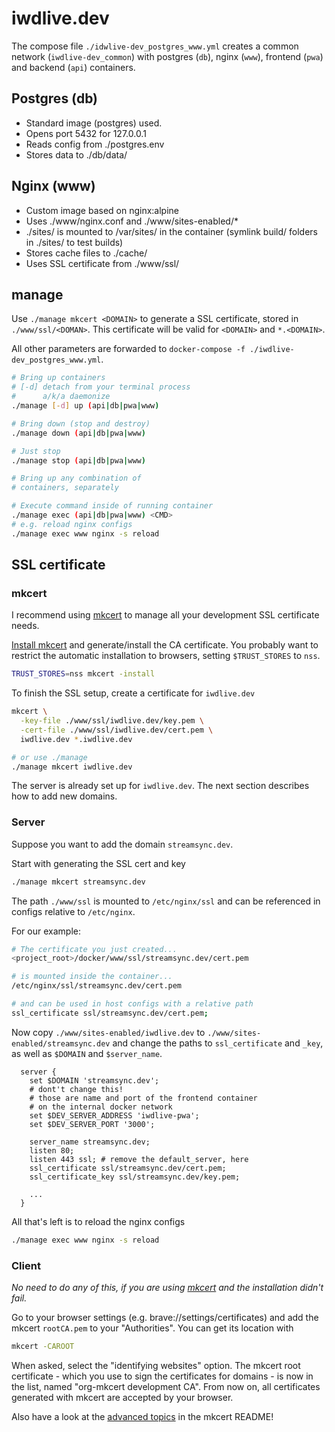 # iwdlive.dev

The compose file `./idwlive-dev_postgres_www.yml` creates a common
network (`iwdlive-dev_common`) with postgres (`db`), nginx (`www`), frontend (`pwa`) and backend (`api`) containers.

## Postgres (db)
- Standard image (postgres) used.
- Opens port 5432 for 127.0.0.1
- Reads config from ./postgres.env
- Stores data to ./db/data/

## Nginx (www)
- Custom image based on nginx:alpine
- Uses ./www/nginx.conf and ./www/sites-enabled/*
- ./sites/ is mounted to /var/sites/ in the container
  (symlink build/ folders in ./sites/ to test builds)
- Stores cache files to ./cache/
- Uses SSL certificate from ./www/ssl/

## manage
Use `./manage mkcert <DOMAIN>` to generate a SSL certificate, stored in `./www/ssl/<DOMAN>`. This certificate will be valid for `<DOMAIN>` and `*.<DOMAIN>`.

All other parameters are forwarded to `docker-compose -f ./iwdlive-dev_postgres_www.yml`.

```bash
# Bring up containers
# [-d] detach from your terminal process
#      a/k/a daemonize
./manage [-d] up (api|db|pwa|www)

# Bring down (stop and destroy)
./manage down (api|db|pwa|www)

# Just stop
./manage stop (api|db|pwa|www)

# Bring up any combination of
# containers, separately

# Execute command inside of running container
./manage exec (api|db|pwa|www) <CMD>
# e.g. reload nginx configs
./manage exec www nginx -s reload
```

## SSL certificate

### mkcert
I recommend using [mkcert](https://github.com/FiloSottile/mkcert) to manage all your development SSL certificate needs.

[Install mkcert](https://github.com/FiloSottile/mkcert#installation) and generate/install the CA certificate.
You probably want to restrict the automatic installation to browsers, setting `$TRUST_STORES` to `nss`.

```bash
TRUST_STORES=nss mkcert -install
```

To finish the SSL setup, create a certificate for `iwdlive.dev`

```bash
mkcert \
  -key-file ./www/ssl/iwdlive.dev/key.pem \
  -cert-file ./www/ssl/iwdlive.dev/cert.pem \
  iwdlive.dev *.iwdlive.dev

# or use ./manage
./manage mkcert iwdlive.dev
```

The server is already set up for `iwdlive.dev`. The next section describes how
to add new domains.

### Server

Suppose you want to add the domain `streamsync.dev`.

Start with generating the SSL cert and key

```bash
./manage mkcert streamsync.dev
```

The path `./www/ssl` is mounted to `/etc/nginx/ssl` and
can be referenced in configs relative to `/etc/nginx`.

For our example:

```bash
# The certificate you just created...
<project_root>/docker/www/ssl/streamsync.dev/cert.pem

# is mounted inside the container...
/etc/nginx/ssl/streamsync.dev/cert.pem

# and can be used in host configs with a relative path
ssl_certificate ssl/streamsync.dev/cert.pem;
```

Now copy `./www/sites-enabled/iwdlive.dev` to `./www/sites-enabled/streamsync.dev`
and change the paths to `ssl_certificate` and `_key`, as well as `$DOMAIN` and `$server_name`.

```nginx
  server {
    set $DOMAIN 'streamsync.dev';
    # dont't change this!
    # those are name and port of the frontend container
    # on the internal docker network
    set $DEV_SERVER_ADDRESS 'iwdlive-pwa';
    set $DEV_SERVER_PORT '3000';

    server_name streamsync.dev;
    listen 80;
    listen 443 ssl; # remove the default_server, here
    ssl_certificate ssl/streamsync.dev/cert.pem;
    ssl_certificate_key ssl/streamsync.dev/key.pem;

    ...
  }
```

All that's left is to reload the nginx configs

```bash
./manage exec www nginx -s reload
```

### Client

*No need to do any of this, if you are using [mkcert](#mkcert) and the installation didn't fail.*

Go to your browser settings (e.g. brave://settings/certificates) and add the mkcert `rootCA.pem` to your "Authorities". You can get its location with

```bash
mkcert -CAROOT
```

When asked, select the "identifying websites" option. The mkcert root certificate - which you use to sign the certificates for domains - is now in the list, named "org-mkcert development CA".
From now on, all certificates generated with mkcert are accepted by your browser.

Also have a look at the [advanced topics](https://github.com/FiloSottile/mkcert#advanced-topics) in the mkcert README!
